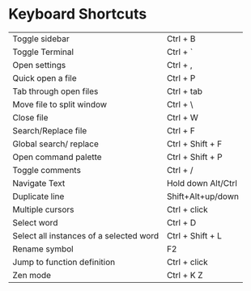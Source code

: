 # Keyboard Shortcuts


<table>
  <tr>
   <td>Toggle sidebar
   </td>
   <td>Ctrl + B
   </td>
  </tr>
  <tr>
   <td>Toggle Terminal
   </td>
   <td>Ctrl + `
   </td>
  </tr>
  <tr>
   <td>Open settings
   </td>
   <td>Ctrl + ,
   </td>
  </tr>
  <tr>
   <td>Quick open a file
   </td>
   <td>Ctrl + P
   </td>
  </tr>
  <tr>
   <td>Tab through open files
   </td>
   <td>Ctrl + tab
   </td>
  </tr>
  <tr>
   <td>Move file to split window
   </td>
   <td>Ctrl + \
   </td>
  </tr>
  <tr>
   <td>Close file
   </td>
   <td>Ctrl + W
   </td>
  </tr>
  <tr>
   <td>Search/Replace file
   </td>
   <td>Ctrl + F
   </td>
  </tr>
  <tr>
   <td>Global search/ replace
   </td>
   <td>Ctrl + Shift + F
   </td>
  </tr>
  <tr>
   <td>Open command palette
   </td>
   <td>Ctrl + Shift + P
   </td>
  </tr>
  <tr>
   <td>Toggle comments
   </td>
   <td>Ctrl + /
   </td>
  </tr>
  <tr>
   <td>Navigate Text
   </td>
   <td>Hold down Alt/Ctrl
   </td>
  </tr>
  <tr>
   <td>Duplicate line
   </td>
   <td>Shift+Alt+up/down
   </td>
  </tr>
  <tr>
   <td>Multiple cursors
   </td>
   <td>Ctrl + click
   </td>
  </tr>
  <tr>
   <td>Select word
   </td>
   <td>Ctrl + D
   </td>
  </tr>
  <tr>
   <td>Select all instances of a selected word
   </td>
   <td>Ctrl + Shift + L
   </td>
  </tr>
  <tr>
   <td>Rename symbol
   </td>
   <td>F2
   </td>
  </tr>
  <tr>
   <td>Jump to function definition
   </td>
   <td>Ctrl + click
   </td>
  </tr>
  <tr>
   <td>Zen mode
   </td>
   <td>Ctrl + K Z
   </td>
  </tr>
</table>

